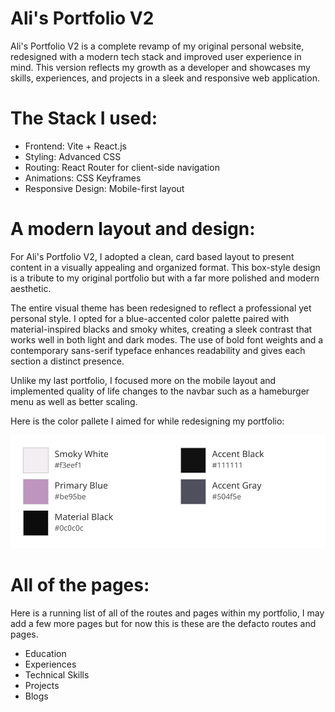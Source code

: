 # Ali's Portfolio V2

Ali's Portfolio V2 is a complete revamp of my original personal website, redesigned with a modern tech stack and improved user experience in mind. This version reflects my growth as a developer and showcases my skills, experiences, and projects in a sleek and responsive web application.

# The Stack I used:
- Frontend: Vite + React.js
- Styling: Advanced CSS
- Routing: React Router for client-side navigation
- Animations: CSS Keyframes
- Responsive Design: Mobile-first layout

# A modern layout and design:

For Ali's Portfolio V2, I adopted a clean, card based layout to present content in a visually appealing and organized format. This box-style design is a tribute to my original portfolio but with a far more polished and modern aesthetic.

The entire visual theme has been redesigned to reflect a professional yet personal style. I opted for a blue-accented color palette paired with material-inspired blacks and smoky whites, creating a sleek contrast that works well in both light and dark modes. The use of bold font weights and a contemporary sans-serif typeface enhances readability and gives each section a distinct presence.

Unlike my last portfolio, I focused more on the mobile layout and implemented quality of life changes to the navbar such as a hameburger menu as well as better scaling. 

Here is the color pallete I aimed for while redesigning my portfolio: 

![Color Palette](/app/src/assets/color_palette.svg)

# All of the pages:

Here is a running list of all of the routes and pages within my portfolio, I may add a few more pages but for now this is these are the defacto routes and pages. 

- Education 
- Experiences 
- Technical Skills
- Projects
- Blogs

